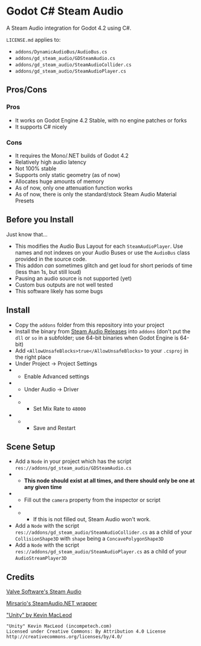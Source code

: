 # Godot C# Steam Audio

A Steam Audio integration for Godot 4.2 using C#.

`LICENSE.md` applies to:

- `addons/DynamicAudioBus/AudioBus.cs`
- `addons/gd_steam_audio/GDSteamAudio.cs`
- `addons/gd_steam_audio/SteamAudioCollider.cs`
- `addons/gd_steam_audio/SteamAudioPlayer.cs`


## Pros/Cons

### Pros

- It works on Godot Engine 4.2 Stable, with no engine patches or forks
- It supports C# nicely

### Cons

- It requires the Mono/.NET builds of Godot 4.2
- Relatively high audio latency
- Not 100% stable
- Supports only static geometry (as of now)
- Allocates huge amounts of memory
- As of now, only one attenuation function works
- As of now, there is only the standard/stock Steam Audio Material Presets

## Before you Install

Just know that...

- This modifies the Audio Bus Layout for each `SteamAudioPlayer`. Use names and not indexes on your Audio Buses or use the `AudioBus` class provided in the source code.
- This addon *can* sometimes glitch and get loud for short periods of time (less than 1s, but still loud)
- Pausing an audio source is not supported (yet)
- Custom bus outputs are not well tested
- This software likely has some bugs

## Install

- Copy the `addons` folder from this repository into your project
- Install the binary from [Steam Audio Releases](https://github.com/ValveSoftware/steam-audio/releases) into `addons` (don't put the `dll` or `so` in a subfolder; use 64-bit binaries when Godot Engine is 64-bit)
- Add `<AllowUnsafeBlocks>true</AllowUnsafeBlocks>` to your `.csproj` in the right place
- Under Project -> Project Settings
- - Enable Advanced settings
- - Under Audio -> Driver
- - - Set Mix Rate to `48000`
- - - Save and Restart

## Scene Setup

- Add a `Node` in your project which has the script `res://addons/gd_steam_audio/GDSteamAudio.cs`
- - **This node should exist at all times, and there should only be one at any given time**
- - Fill out the `camera` property from the inspector or script
- - - If this is not filled out, Steam Audio won't work.
- Add a `Node` with the script `res://addons/gd_steam_audio/SteamAudioCollider.cs` as a child of your `CollisionShape3D` with `shape` being a `ConcavePolygonShape3D`
- Add a `Node` with the script `res://addons/gd_steam_audio/SteamAudioPlayer.cs` as a child of your `AudioStreamPlayer3D`

## Credits

[Valve Software's Steam Audio](https://valvesoftware.github.io/steam-audio/)

[Mirsario's SteamAudio.NET wrapper](https://github.com/Mirsario/SteamAudio.NET)

["Unity" by Kevin MacLeod](https://incompetech.com/)

```
"Unity" Kevin MacLeod (incompetech.com)
Licensed under Creative Commons: By Attribution 4.0 License
http://creativecommons.org/licenses/by/4.0/
```
